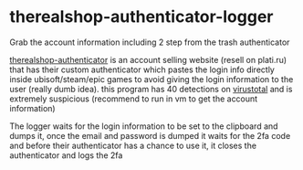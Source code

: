 # therealshop-authenticator-logger
Grab the account information including 2 step from the trash authenticator

[therealshop-authenticator](https://therealshop.exaccess.com/) is an account selling website (resell on plati.ru) that has their custom authenticator which pastes the login info directly inside ubisoft/steam/epic games to avoid giving the login information to the user (really dumb idea).
this program has 40 detections on [virustotal](https://www.virustotal.com/gui/file/9a5ba2c3edadd81ed23f5e7c218320df367a4c86c2deff75742941ce652c612d) and is extremely suspicious (recommend to run in vm to get the account information)

The logger waits for the login information to be set to the clipboard and dumps it,
once the email and password is dumped it waits for the 2fa code and before their authenticator has a chance to use it, it closes the authenticator and logs the 2fa
